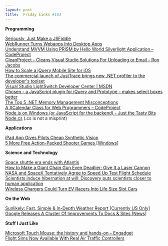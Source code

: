 ```yaml
---
layout: post
title:  Friday Links #163
---
```

**Programming**

[Seriously, Just Make a JSFiddle](http://css-tricks.com/13414-seriously-just-make-a-jsfiddle/)   
[WebRunner Turns Webapps Into Desktop Apps](http://lifehacker.com/5823857/webrunner-turns-webapps-into-desktop-apps)   
[Understand MVVM Using PRISM by Hello World Silverlight Application – CodeProject](http://www.codeproject.com/KB/architecture/MVVM-PRISM.aspx)   
[CleanProject - Cleans Visual Studio Solutions For Uploading or Email - Ron Jacobs](http://blogs.msdn.com/b/rjacobs/archive/2011/07/24/clean-project-cleans-visual-studio-solutions-for-uploading-or-email.aspx)   
[How to Scale a jQuery Mobile Site for iOS](http://www.wintellect.com/CS/blogs/rrobinson/archive/2011/07/25/how-to-scale-a-jquery-mobile-site-for-ios.aspx)   
[The commercial launch of JustTrace brings new .NET profiler to the developer's toolset](http://blogs.telerik.com/justteam/posts/11-07-15/the-commercial-launch-of-justtrace-brings-new-net-profiler-to-the-developer-s-toolset.aspx)   
[Visual Studio LightSwitch Developer Center | MSDN](http://msdn.microsoft.com/en-us/lightswitch)   
[Chosen - a JavaScript plugin for jQuery and Prototype - makes select boxes better](http://harvesthq.github.com/chosen/)   
[The Top 5 .NET Memory Management Misconceptions](http://www.simple-talk.com/dotnet/performance/the-top-5-.net-memory-management-misconceptions/)   
[A XCalendar Class for Web Programmers – CodeProject](http://www.codeproject.com/KB/scripting/XCalender.aspx)   
[Node.js on Windows (or JavaScript for the backend) - Just the Tasty Bits](http://devlicio.us/blogs/christopher_bennage/archive/2011/07/28/node-js-on-windows.aspx)   
[Node.cs](http://ayende.com/blog/72705/node-cs) (.cs is not a misprint)

**Applications**

[iPad App Gives Pilots Cheap Synthetic Vision](http://www.wired.com/autopia/2011/07/ipad-app-gives-pilots-cheap-synthetic-vision/)   
[5 More Free Action-Packed Shooter Games [Windows]](http://www.makeuseof.com/tag/5-free-actionpacked-shooter-games-windows/)

**Science and Technology**

[Space shuttle era ends with Atlantis](http://www.boston.com/bigpicture/2011/07/space_shuttle_era_ends_with_at.html)   
[How to Make a Giant Chain Gun Even Deadlier: Give It a Laser Cannon](http://www.popsci.com/technology/article/2011-07/how-make-deadly-chain-gun-even-deadlier-add-laser-cannon)   
[NASA and SpaceX Tentatively Agree to Speed Up Test Flight Schedule](http://www.popsci.com/technology/article/2011-07/nasa-and-spacex-tentatively-agree-speed-test-flight-schedule)   
[Scientists induce hibernation at will: Discovery puts scientists closer to human application](http://www.sciencedaily.com/releases/2011/07/110726190101.htm)   
[Wireless Chargers Could Turn EV Racers Into Life Size Slot Cars](http://www.wired.com/autopia/2011/07/wireless-chargers-could-turn-ev-racers-into-life-size-slot-cars/)

**On the Web**

[Sunlikely: Fast, Simple & In-Depth Weather Report [Currently US Only]](http://www.makeuseof.com/tag/sunlikely-fast-simple-indepth-weather-report/)   
[Google Releases A Cluster Of Improvements To Docs & Sites [News]](http://www.makeuseof.com/tag/google-releases-cluster-improvements-docs-sites-news/)

**Stuff I Just Like**

[Microsoft Touch Mouse: the history and hands-on – Engadget](http://www.engadget.com/2011/01/07/microsoft-touch-mouse-the-history-and-hands-on/)   
[Flight Sims Now Available With Real Air Traffic Controllers](http://www.wired.com/autopia/2011/07/flight-sims-now-available-with-real-air-traffic-controllers/)

